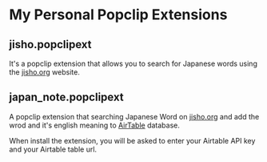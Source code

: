 # My Personal Popclip Extensions

## jisho.popclipext

It's a popclip extension that allows you to search for Japanese words using the [jisho.org](https://jisho.org/) website.

## japan_note.popclipext

A popclip extension that searching Japanese Word on [jisho.org](https://jisho.org) and add the wrod and it's english meaning to [AirTable](https://airtable.com/) database.

When install the extension, you will be asked to enter your Airtable API key and your Airtable table url.
